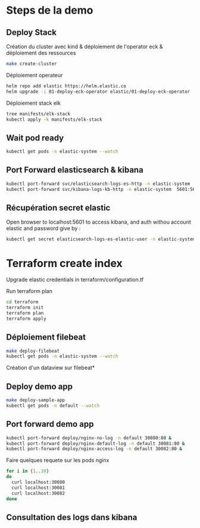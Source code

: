 # Steps de la demo

## Deploy Stack

Création du cluster avec kind & déploiement de l'operator eck & déploiement des ressources
```bash
make create-cluster
```

Déploiement operateur
```bash
helm repo add elastic https://helm.elastic.co
helm upgrade -i 01-deploy-eck-operator elastic/01-deploy-eck-operator -n elastic-system --create-namespace
```

Déploiement stack elk
```bash
tree manifests/elk-stack
kubectl apply -k manifests/elk-stack
```

## Wait pod ready

```bash
kubectl get pods -n elastic-system --watch
```

## Port Forward elasticsearch & kibana
```bash
kubectl port-forward svc/elasticsearch-logs-es-http -n elastic-system  9200:9200 & 
kubectl port-forward svc/kibana-logs-kb-http -n elastic-system  5601:5601 & 
```

## Récupération secret elastic

Open browser to localhost:5601 to access kibana, and auth withou account elastic and password give by :
```bash
kubectl get secret elasticsearch-logs-es-elastic-user -n elastic-system -o jsonpath='{.data.elastic}' | base64 --decode
```
# Terraform create index

Upgrade elastic credentials in terraform/configuration.tf

Run terraform plan
```bash
cd terraform
terraform init
terraform plan
terraform apply
```



## Déploiement filebeat

```bash
make deploy-filebeat
kubectl get pods -n elastic-system --watch
```

Création d'un dataview sur filebeat*

## Deploy demo app

```bash
make deploy-sample-app
kubectl get pods -n default --watch
```

## Port forward demo app

```bash
kubectl port-forward deploy/nginx-no-log -n default 30080:80 &
kubectl port-forward deploy/nginx-default-log -n default 30081:80 &
kubectl port-forward deploy/nginx-access-log -n default 30082:80 &
```

Faire quelques requete sur les pods nginx
```bash
for i in {1..10}
do 
  curl localhost:30080
  curl localhost:30081
  curl localhost:30082
done
```

## Consultation des logs dans kibana


